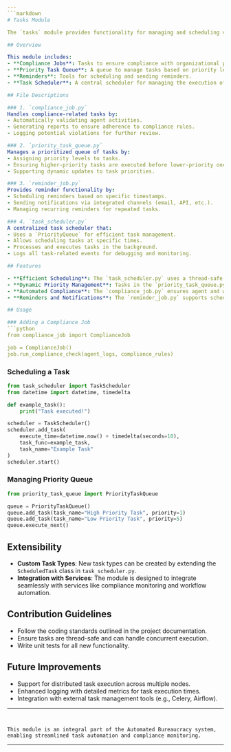 ```yaml
---
```markdown
# Tasks Module

The `tasks` module provides functionality for managing and scheduling various system tasks, ensuring efficient execution and automation of workflows in the Automated Bureaucracy system.

## Overview

This module includes:
- **Compliance Jobs**: Tasks to ensure compliance with organizational policies and regulations.
- **Priority Task Queue**: A queue to manage tasks based on priority levels.
- **Reminders**: Tools for scheduling and sending reminders.
- **Task Scheduler**: A central scheduler for managing the execution of all tasks.

## File Descriptions

### 1. `compliance_job.py`
Handles compliance-related tasks by:
- Automatically validating agent activities.
- Generating reports to ensure adherence to compliance rules.
- Logging potential violations for further review.

### 2. `priority_task_queue.py`
Manages a prioritized queue of tasks by:
- Assigning priority levels to tasks.
- Ensuring higher-priority tasks are executed before lower-priority ones.
- Supporting dynamic updates to task priorities.

### 3. `reminder_job.py`
Provides reminder functionality by:
- Scheduling reminders based on specific timestamps.
- Sending notifications via integrated channels (email, API, etc.).
- Managing recurring reminders for repeated tasks.

### 4. `task_scheduler.py`
A centralized task scheduler that:
- Uses a `PriorityQueue` for efficient task management.
- Allows scheduling tasks at specific times.
- Processes and executes tasks in the background.
- Logs all task-related events for debugging and monitoring.

## Features

- **Efficient Scheduling**: The `task_scheduler.py` uses a thread-safe `PriorityQueue` to execute tasks based on their execution time.
- **Dynamic Priority Management**: Tasks in the `priority_task_queue.py` can have their priority updated dynamically.
- **Automated Compliance**: The `compliance_job.py` ensures agent and workflow activities adhere to predefined rules.
- **Reminders and Notifications**: The `reminder_job.py` supports scheduling and delivering reminders for time-sensitive tasks.

## Usage

### Adding a Compliance Job
```python
from compliance_job import ComplianceJob

job = ComplianceJob()
job.run_compliance_check(agent_logs, compliance_rules)
```

### Scheduling a Task
```python
from task_scheduler import TaskScheduler
from datetime import datetime, timedelta

def example_task():
    print("Task executed!")

scheduler = TaskScheduler()
scheduler.add_task(
    execute_time=datetime.now() + timedelta(seconds=10),
    task_func=example_task,
    task_name="Example Task"
)
scheduler.start()
```

### Managing Priority Queue
```python
from priority_task_queue import PriorityTaskQueue

queue = PriorityTaskQueue()
queue.add_task(task_name="High Priority Task", priority=1)
queue.add_task(task_name="Low Priority Task", priority=5)
queue.execute_next()
```

## Extensibility

- **Custom Task Types**: New task types can be created by extending the `ScheduledTask` class in `task_scheduler.py`.
- **Integration with Services**: The module is designed to integrate seamlessly with services like compliance monitoring and workflow automation.

## Contribution Guidelines

- Follow the coding standards outlined in the project documentation.
- Ensure tasks are thread-safe and can handle concurrent execution.
- Write unit tests for all new functionality.

## Future Improvements

- Support for distributed task execution across multiple nodes.
- Enhanced logging with detailed metrics for task execution times.
- Integration with external task management tools (e.g., Celery, Airflow).

---
```


This module is an integral part of the Automated Bureaucracy system, enabling streamlined task automation and compliance monitoring.
```
---